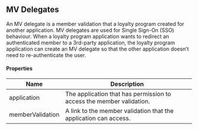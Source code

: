 ## MV Delegates

An MV delegate is a member validation that a loyalty program created for another application. MV delegates are used for Single Sign-On (SSO) behaviour. When a loyalty program application wants to redirect an authenticated member to a 3rd-party application, the loyalty program application can create an MV delegate so that the other application doesn’t need to re-authenticate the user.

#### Properties

<table>
    <thead>
        <tr>
            <th>Name</th>
            <th>Description</th>
        </tr>
    </thead>
    <tbody>
        <tr>
            <td>application</td>
            <td>The application that has permission to access the member validation.</td>
        </tr>
        <tr>
            <td>memberValidation</td>
            <td>A link to the member validation that the application can access.</td>
        </tr>
    </tbody>
</table>








